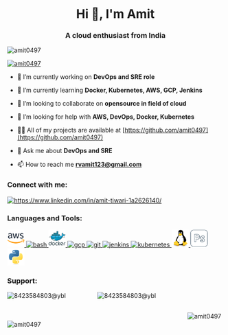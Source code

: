<h1 align="center">Hi 👋, I'm Amit</h1>
<h3 align="center">A cloud enthusiast from India</h3>

<p align="left"> <img src="https://komarev.com/ghpvc/?username=amit0497&label=Profile%20views&color=0e75b6&style=flat" alt="amit0497" /> </p>

<p align="left"> <a href="https://github.com/ryo-ma/github-profile-trophy"><img src="https://github-profile-trophy.vercel.app/?username=amit0497" alt="amit0497" /></a> </p>

- 🔭 I’m currently working on **DevOps and SRE role**

- 🌱 I’m currently learning **Docker, Kubernetes, AWS, GCP, Jenkins**

- 👯 I’m looking to collaborate on **opensource in field of cloud**

- 🤝 I’m looking for help with **AWS, DevOps, Docker, Kubernetes**

- 👨‍💻 All of my projects are available at [https://github.com/amit0497](https://github.com/amit0497)

- 💬 Ask me about **DevOps and SRE**

- 📫 How to reach me **rvamit123@gmail.com**

<h3 align="left">Connect with me:</h3>
<p align="left">
<a href="https://linkedin.com/in/https://www.linkedin.com/in/amit-tiwari-1a2626140/" target="blank"><img align="center" src="https://raw.githubusercontent.com/rahuldkjain/github-profile-readme-generator/master/src/images/icons/Social/linked-in-alt.svg" alt="https://www.linkedin.com/in/amit-tiwari-1a2626140/" height="30" width="40" /></a>
</p>

<h3 align="left">Languages and Tools:</h3>
<p align="left"> <a href="https://aws.amazon.com" target="_blank" rel="noreferrer"> <img src="https://raw.githubusercontent.com/devicons/devicon/master/icons/amazonwebservices/amazonwebservices-original-wordmark.svg" alt="aws" width="40" height="40"/> </a> <a href="https://www.gnu.org/software/bash/" target="_blank" rel="noreferrer"> <img src="https://www.vectorlogo.zone/logos/gnu_bash/gnu_bash-icon.svg" alt="bash" width="40" height="40"/> </a> <a href="https://www.docker.com/" target="_blank" rel="noreferrer"> <img src="https://raw.githubusercontent.com/devicons/devicon/master/icons/docker/docker-original-wordmark.svg" alt="docker" width="40" height="40"/> </a> <a href="https://cloud.google.com" target="_blank" rel="noreferrer"> <img src="https://www.vectorlogo.zone/logos/google_cloud/google_cloud-icon.svg" alt="gcp" width="40" height="40"/> </a> <a href="https://git-scm.com/" target="_blank" rel="noreferrer"> <img src="https://www.vectorlogo.zone/logos/git-scm/git-scm-icon.svg" alt="git" width="40" height="40"/> </a> <a href="https://www.jenkins.io" target="_blank" rel="noreferrer"> <img src="https://www.vectorlogo.zone/logos/jenkins/jenkins-icon.svg" alt="jenkins" width="40" height="40"/> </a> <a href="https://kubernetes.io" target="_blank" rel="noreferrer"> <img src="https://www.vectorlogo.zone/logos/kubernetes/kubernetes-icon.svg" alt="kubernetes" width="40" height="40"/> </a> <a href="https://www.linux.org/" target="_blank" rel="noreferrer"> <img src="https://raw.githubusercontent.com/devicons/devicon/master/icons/linux/linux-original.svg" alt="linux" width="40" height="40"/> </a> <a href="https://www.photoshop.com/en" target="_blank" rel="noreferrer"> <img src="https://raw.githubusercontent.com/devicons/devicon/master/icons/photoshop/photoshop-line.svg" alt="photoshop" width="40" height="40"/> </a> <a href="https://www.python.org" target="_blank" rel="noreferrer"> <img src="https://raw.githubusercontent.com/devicons/devicon/master/icons/python/python-original.svg" alt="python" width="40" height="40"/> </a> </p>

<h3 align="left">Support:</h3>
<p><a href="https://www.buymeacoffee.com/8423584803@ybl"> <img align="left" src="https://cdn.buymeacoffee.com/buttons/v2/default-yellow.png" height="50" width="210" alt="8423584803@ybl" /></a><a href="https://ko-fi.com/8423584803@ybl"> <img align="left" src="https://cdn.ko-fi.com/cdn/kofi3.png?v=3" height="50" width="210" alt="8423584803@ybl" /></a></p><br><br>

<p><img align="left" src="https://github-readme-stats.vercel.app/api/top-langs?username=amit0497&show_icons=true&locale=en&layout=compact" alt="amit0497" /></p>

<p>&nbsp;<img align="center" src="https://github-readme-stats.vercel.app/api?username=amit0497&show_icons=true&locale=en" alt="amit0497" /></p>
